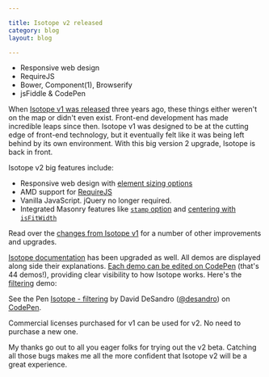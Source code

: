 ```yaml
---

title: Isotope v2 released
category: blog
layout: blog

---
```


+ Responsive web design
+ RequireJS
+ Bower, Component(1), Browserify
+ jsFiddle & CodePen

When [Isotope v1 was released](http://metafizzy.co/blog/isotope-v1dot0-released/) three years ago, these things either weren't on the map or didn't even exist. Front-end development has made incredible leaps since then. Isotope v1 was designed to be at the cutting edge of front-end technology, but it eventually felt like it was being left behind by its own environment. With this big version 2 upgrade, Isotope is back in front.

Isotope v2 big features include:

+ Responsive web design with [element sizing options](http://isotope.metafizzy.co/options.html#element-sizing)
+ AMD support for [RequireJS](http://isotope.metafizzy.co/appendix.html#requirejs)
+ Vanilla JavaScript. jQuery no longer required.
+ Integrated Masonry features like [`stamp` option](http://isotope.metafizzy.co/options.html#stamp) and [centering with `isFitWidth`](http://isotope.metafizzy.co/layout-modes/masonry.html#isfitwidth)

Read over the [changes from Isotope v1](http://isotope.metafizzy.co/appendix.html#upgrading-from-v1) for a number of other improvements and upgrades. 

[Isotope documentation](http://isotope.metafizzy.co) has been upgraded as well. All demos are displayed along side their explanations. [Each demo can be edited on CodePen](http://codepen.io/desandro/tag/isotope-docs/) (that's 44 demos!), providing clear visibility to how Isotope works. Here's the [filtering](http://isotope.metafizzy.co/filtering.html) demo:

<p data-height="500" data-theme-id="0" data-slug-hash="Ehgij" data-default-tab="result" class='codepen'>See the Pen <a href='http://codepen.io/desandro/pen/Ehgij/'>Isotope - filtering</a> by David DeSandro (<a href='http://codepen.io/desandro'>@desandro</a>) on <a href='http://codepen.io'>CodePen</a>.</p>
<script async="true" src="http://codepen.io/assets/embed/ei.js"> </script>

Commercial licenses purchased for v1 can be used for v2. No need to purchase a new one.

My thanks go out to all you eager folks for trying out the v2 beta. Catching all those bugs makes me all the more confident that Isotope v2 will be a great experience.
